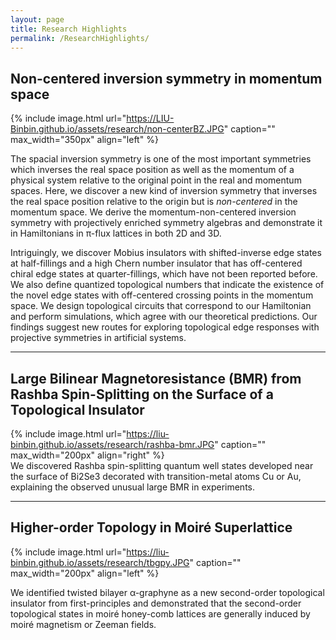 ```yaml
---
layout: page
title: Research Highlights
permalink: /ResearchHighlights/
---
```


## Non-centered inversion symmetry in momentum space <br />
{% include image.html url="https://LIU-Binbin.github.io/assets/research/non-centerBZ.JPG" caption="" max_width="350px" align="left" %}
<!--We discovered non-centered inversion symmetries in the momentum space from projective
symmetry algebras, identified and characterized novel twisted inverse topological edge
states with off-centered crossing points in the momentum space, distinct from edge
states protected by the normal inversion symmetry. Designed topological circuits to
simulate the nontrivial states.-->

The spacial inversion symmetry is one of the most important symmetries which inverses the real space position as well as the
momentum of a physical system relative to the original point in the real and momentum spaces. Here,
we discover a new kind of inversion symmetry that inverses the real space position relative to the
origin but is _non-centered_ in the momentum space. We derive the momentum-non-centered inversion
symmetry with projectively enriched symmetry algebras and demonstrate it in Hamiltonians in
π-flux lattices in both 2D and 3D. 

Intriguingly, we discover Mobius insulators with shifted-inverse
edge states at half-fillings and a high Chern number insulator that has off-centered chiral edge
states at quarter-fillings, which have not been reported before. We also define quantized topological
numbers that indicate the existence of the novel edge states with off-centered crossing points in the
momentum space. We design topological circuits that correspond to our Hamiltonian and perform
simulations, which agree with our theoretical predictions. Our findings suggest new routes for
exploring topological edge responses with projective symmetries in artificial systems.

***

## Large Bilinear Magnetoresistance (BMR) from Rashba Spin-Splitting on the Surface of a Topological Insulator <br />
{% include image.html url="https://liu-binbin.github.io/assets/research/rashba-bmr.JPG" caption="" max_width="200px" align="right" %} <br />
We discovered Rashba spin-splitting quantum well states developed near the surface of Bi2Se3 decorated with transition-metal atoms Cu or Au, explaining the observed unusual large BMR in experiments. <br />

***

## Higher-order Topology in Moiré Superlattice <br />
{% include image.html url="https://liu-binbin.github.io/assets/research/tbgpy.JPG" caption="" max_width="200px" align="left" %}

We identified twisted bilayer α-graphyne as a new second-order topological insulator from
first-principles and demonstrated that the second-order topological states in moiré honey-comb lattices are generally
induced by moiré magnetism or Zeeman fields.



